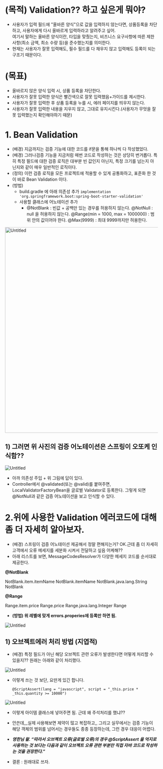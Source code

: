# (목적) Validation?? 하고 싶은게 뭐야?
- 사용자가 입력 필드에 "올바른 양식"으로 값을 입력하지 않는다면, 상품등록을 차단하고, 사용자에게 다시 올바르게 입력하라고 알려주고 싶어. <br> 
여기서 말하는 올바른 양식이란, 타입을 맞췄는지, 비즈니스 요구사항에 따른 제한사항(최소 금액, 최소 수량 등)을 준수했는지를 의미한다.
- 현재는 사용자가 잘못 입력해도, 필수 필드를 다 채우지 않고 입력해도 등록이 되는구조기 때문이다.

# (목표)
- 올바르지 않은 양식 입력 시, 상품 등록을 차단한다.
- 사용자가 잘못 입력한 양식은 빨간색으로 잘못 입력했음+가이드를 제시한다.
- 사용자가 잘못 입력한 후 상품 등록을 누를 시, 에러 페이지를 띄우지 않는다.
- 사용자가 잘못 입력한 내용을 지우지 않고, 그대로 유지시킨다.(사용자가 무엇을 잘못 입력했는지 확인해야하기 때문)

# 1. Bean Validation

- (배경) 지금까지는 검증 기능에 대한 코드를 if문을 통해 하나씩 다 작성했었다.
- (배경) 그러나검증 기능을 지금처럼 매번 코드로 작성하는 것은 상당히 번거롭다. 특히 특정 필드에 대한 검증 로직은 대부분 빈 값인지 아닌지, 특정 크기를 넘는지 아닌지와 같이 매우 일반적인 로직이다.
- (정의) 이런 검증 로직을 모든 프로젝트에 적용할 수 있게 공통화하고, 표준화 한 것이 바로 Bean Validation
이다.
- (방법)
    - build.gradle 에 아래 의존성 추가
      `implementation 'org.springframework.boot:spring-boot-starter-validation'`
    - 사용할 클래스에 어노테이션 추가
        - @NotBlank : 빈값 + 공백만 있는 경우를 허용하지 않는다.
        @NotNull : null 을 허용하지 않는다.
        @Range(min = 1000, max = 1000000) : 범위 안의 값이어야 한다.
        @Max(9999) : 최대 9999까지만 허용한다.

<img width="677" alt="Untitled" src="https://github.com/HyemIin/TIL/assets/114489245/86e668b8-c2d1-41e3-ac8a-5f368692ab5c">

## 1) 그러면 위 사진의 검증 어노테이션은 스프링이 오또케 인식함??

![Untitled](https://s3-us-west-2.amazonaws.com/secure.notion-static.com/46eefee3-d5b7-4875-886d-29f1a9ce9d41/Untitled.png)

- 아까 의존성 주입 + 위 그림에 답이 있다.
- Controller에서 @validated(또는 @valid)를 붙여주면, LocalValidatorFactoryBean을 글로벌 Validator로 등록한다.
그렇게 되면 @NotNull과 같은 검증 어노테이션을 보고 인식할 수 있다.

# 2.위에 사용한 Validation 에러코드에 대해 좀 더 자세히 알아보자.

- (배경) 스프링이 검증 어노테이션 제공해서 정말 편해지는거? OK.근데 좀 더 자세히 고객에서 오류 메세지를 세분화 시켜서 전달하고 싶음 어케해??
- 아래 리스트를 보면, MessageCodesResolver가 다양한 메세지 코드를 순서대로 제공한다.

**@NotBlank**

NotBlank.item.itemName
NotBlank.itemName
NotBlank.java.lang.String
NotBlank

**@Range**

Range.item.price
Range.price
Range.java.lang.Integer
Range

- **(방법) 위 레벨에 맞게 errors.properies에 등록만 하면 됨.**

![Untitled](https://s3-us-west-2.amazonaws.com/secure.notion-static.com/03ad46f7-e4a8-4596-a7f7-4082db7b091c/Untitled.png)

## 1) 오브젝트에러 처리 방법 (지엽적)

- (배경) 특정 필드가 아닌 해당 오브젝트 관련 오류가 발생한다면 어떻게 처리할 수 있을지??
원래는 아래와 같이 처리했다.

![Untitled](https://s3-us-west-2.amazonaws.com/secure.notion-static.com/093ea676-de6e-46b7-9e25-05abbcc03d4e/Untitled.png)

- 이렇게 쓰는 것 보단, 요딴게 있긴 합니다.

  `@ScriptAssert(lang = "javascript", script = "_this.price * _this.quantity >=
  10000")`

![Untitled](https://s3-us-west-2.amazonaws.com/secure.notion-static.com/ff94445d-25d8-41e5-8077-71b055399d9e/Untitled.png)

- 이렇게 아이템 클래스에 넣어주면 됨. 근데 왜 주석처리를 했냐??
- 안쓴데,,,실제 사용해보면 제약이 많고 복잡하고,, 그리고 실무에서는 검증 기능이 해당 객체의 범위를 넘어서는 경우들도 종종 등장하는데, 그런 경우 대응이 어렵다.
- ***영한님 왈. “따라서 오브젝트 오류(글로벌 오류)의 경우 @ScriptAssert 을 억지로 사용하는 것 보다는 다음과 같이 오브젝트 오류 관련 부분만 직접 자바 코드로 작성하는 것을 권장한다.”***

- 결론 : 원래대로 쓰자.
